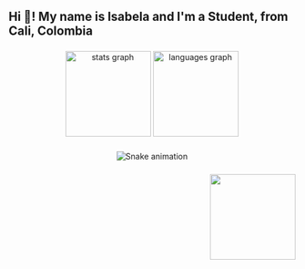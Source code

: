<h2 align="left">Hi 👋! My name is Isabela and I'm a Student, from Cali, Colombia</h2>

###

<div align="center">
  <img src="https://github-readme-stats.vercel.app/api?username=maurodesouza&hide_title=false&hide_rank=false&show_icons=true&include_all_commits=true&count_private=true&disable_animations=false&theme=dracula&locale=en&hide_border=false" height="150" alt="stats graph"  />
  <img src="https://github-readme-stats.vercel.app/api/top-langs?username=maurodesouza&locale=en&hide_title=false&layout=compact&card_width=320&langs_count=5&theme=dracula&hide_border=false" height="150" alt="languages graph"  />
</div>

###

<!-- Snake animation -->
<div align="center">
  <img src="https://github.com/BelaIsBelaG/BelaIsBelaG/README.MD/blob/output/snake.svg" alt="Snake animation" />
</div>

###

<img align="right" height="150" src="https://i.imgflip.com/65efzo.gif"  />

###
